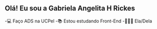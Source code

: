 ## Olá! Eu sou a Gabriela Angelita H Rickes
-💻 Faço ADS na UCPel
-📚 Estou estudando Front-End
-👱🏻‍♀️ Ela/Dela

